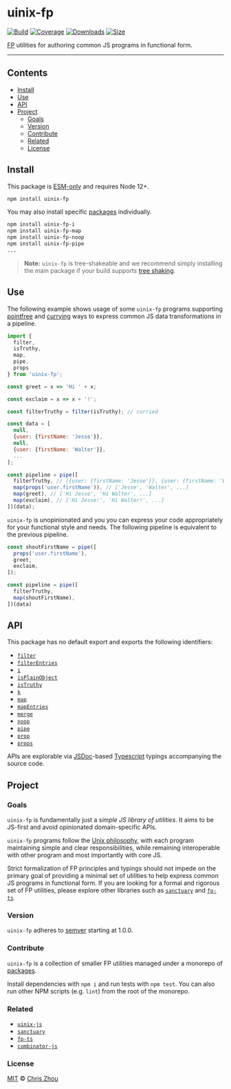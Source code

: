 # uinix-fp

[![Build][build-badge]][build]
[![Coverage][coverage-badge]][coverage]
[![Downloads][downloads-badge]][downloads]
[![Size][bundle-size-badge]][bundle-size]

[FP] utilities for authoring common JS programs in functional form.

---

## Contents
- [Install](#install)
- [Use](#use)
- [API](#api)
- [Project](#project)
  - [Goals](#goals)
  - [Version](#version)
  - [Contribute](#contribute)
  - [Related](#related)
  - [License](#license)

## Install

This package is [ESM-only] and requires Node 12+.

```sh
npm install uinix-fp
```

You may also install specific [packages] individually.

```sh
npm install uinix-fp-i
npm install uinix-fp-map
npm install uinix-fp-noop
npm install uinix-fp-pipe
...
```

> **Note:** `uinix-fp` is tree-shakeable and we recommend simply installing the main package if your build supports [tree shaking].

## Use

The following example shows usage of some `uinix-fp` programs supporting [pointfree] and [currying] ways to express common JS data transformations in a pipeline.

```js
import {
  filter,
  isTruthy,
  map,
  pipe,
  props
} from 'uinix-fp';

const greet = x => 'Hi ' + x;

const exclaim = x => x + '!';

const filterTruthy = filter(isTruthy); // curried

const data = [
  null,
  {user: {firstName: 'Jesse'}},
  null,
  {user: {firstName: 'Walter'}},
  ...
];

const pipeline = pipe([
  filterTruthy, // [{user: {firstName: 'Jesse'}}, {user: {firstName: 'Walter'}}, ...]
  map(props('user.firstName')), // ['Jesse', 'Walter', ...]
  map(greet), // ['Hi Jesse', 'Hi Walter', ...]
  map(exclaim), // ['Hi Jesse!', 'Hi Walter!', ...]
])(data);
```

`uinix-fp` is unopinionated and you you can express your code appropriately for your functional style and needs. The following pipeline is equivalent to the previous pipeline.

```js
const shoutFirstName = pipe([
  props('user.firstName'),
  greet,
  exclaim,
]);

const pipeline = pipe([
  filterTruthy,
  map(shoutFirstName),
])(data)
```

## API

This package has no default export and exports the following identifiers:
- [`filter`](https://github.com/uinix-js/uinix-fp/tree/main/packages/uinix-fp-filter)
- [`filterEntries`](https://github.com/uinix-js/uinix-fp/tree/main/packages/uinix-fp-filter-entries)
- [`i`](https://github.com/uinix-js/uinix-fp/tree/main/packages/uinix-fp-i)
- [`isPlainObject`](https://github.com/uinix-js/uinix-fp/tree/main/packages/uinix-fp-is-plain-object)
- [`isTruthy`](https://github.com/uinix-js/uinix-fp/tree/main/packages/uinix-fp-is-truthy)
- [`k`](https://github.com/uinix-js/uinix-fp/tree/main/packages/uinix-fp-k)
- [`map`](https://github.com/uinix-js/uinix-fp/tree/main/packages/uinix-fp-map)
- [`mapEntries`](https://github.com/uinix-js/uinix-fp/tree/main/packages/uinix-fp-map-entries)
- [`merge`](https://github.com/uinix-js/uinix-fp/tree/main/packages/uinix-fp-merge)
- [`noop`](https://github.com/uinix-js/uinix-fp/tree/main/packages/uinix-fp-noop)
- [`pipe`](https://github.com/uinix-js/uinix-fp/tree/main/packages/uinix-fp-pipe)
- [`prop`](https://github.com/uinix-js/uinix-fp/tree/main/packages/uinix-fp-prop)
- [`props`](https://github.com/uinix-js/uinix-fp/tree/main/packages/uinix-fp-props)

APIs are explorable via [JSDoc]-based [Typescript] typings accompanying the source code.

## Project

### Goals
`uinix-fp` is fundamentally just a *simple JS library of utilities*.  It aims to be JS-first and avoid opinionated domain-specific APIs.

`uinix-fp` programs follow the [Unix philosophy], with each program maintaining simple and clear responsibilities, while remaining interoperable with other program and most importantly with core JS.

Strict formalization of FP principles and typings should not impede on the primary goal of providing a minimal set of utilities to help express common JS programs in functional form.  If you are looking for a formal and rigorous set of FP utilities, please explore other libraries such as [`sanctuary`][sanctuary] and [`fp-ts`][fp-ts].

### Version
`uinix-fp` adheres to [semver] starting at 1.0.0.

### Contribute
`uinix-fp` is a collection of smaller FP utilities managed under a monorepo of [packages].

Install dependencies with `npm i` and run tests with `npm test`.  You can also run other NPM scripts (e.g. `lint`) from the root of the monorepo.

### Related
- [`uinix-js`][uinix-js]
- [`sanctuary`][sanctuary]
- [`fp-ts`][fp-ts]
- [`combinator-js`][combinator-js]

### License

[MIT][license] © [Chris Zhou][author]

<!-- project -->
[author]: https://github.com/chrisrzhou
[license]: https://github.com/uinix-js/uinix-fp/blob/main/license
[build]: https://github.com/uinix-js/uinix-fp/actions
[build-badge]: https://github.com/uinix-js/uinix-fp/workflows/main/badge.svg
[coverage]: https://codecov.io/github/uinix-js/uinix-fp
[coverage-badge]: https://img.shields.io/codecov/c/github/uinix-js/uinix-fp.svg
[downloads]: https://www.npmjs.com/package/uinix-fp
[downloads-badge]: https://img.shields.io/npm/dm/uinix-fp.svg
[bundle-size]: https://bundlephobia.com/result?p=uinix-fp
[bundle-size-badge]: https://img.shields.io/bundlephobia/minzip/uinix-fp.svg
[packages]: https://github.com/uinix-js/uinix-fp/tree/main/packages/
[uinix-js]: https://github.com/uinix-js/

<!-- defs -->
[combinator-js]: https://github.com/benji6/combinators-js
[currying]: https://en.wikipedia.org/wiki/Currying
[ESM-only]: https://gist.github.com/sindresorhus/a39789f98801d908bbc7ff3ecc99d99c
[fp]: https://en.wikipedia.org/wiki/Functional_programming
[fp-ts]: https://github.com/gcanti/fp-ts
[jsdoc]: https://github.com/jsdoc/jsdoc
[pointfree]: https://en.wikipedia.org/wiki/Tacit_programming
[sanctuary]: https://github.com/sanctuary-js/sanctuary
[semver]: https://semver.org/
[tree shaking]: https://webpack.js.org/guides/tree-shaking/
[typescript]: https://github.com/microsoft/TypeScript
[unix philosophy]: https://en.wikipedia.org/wiki/Unix_philosophy
